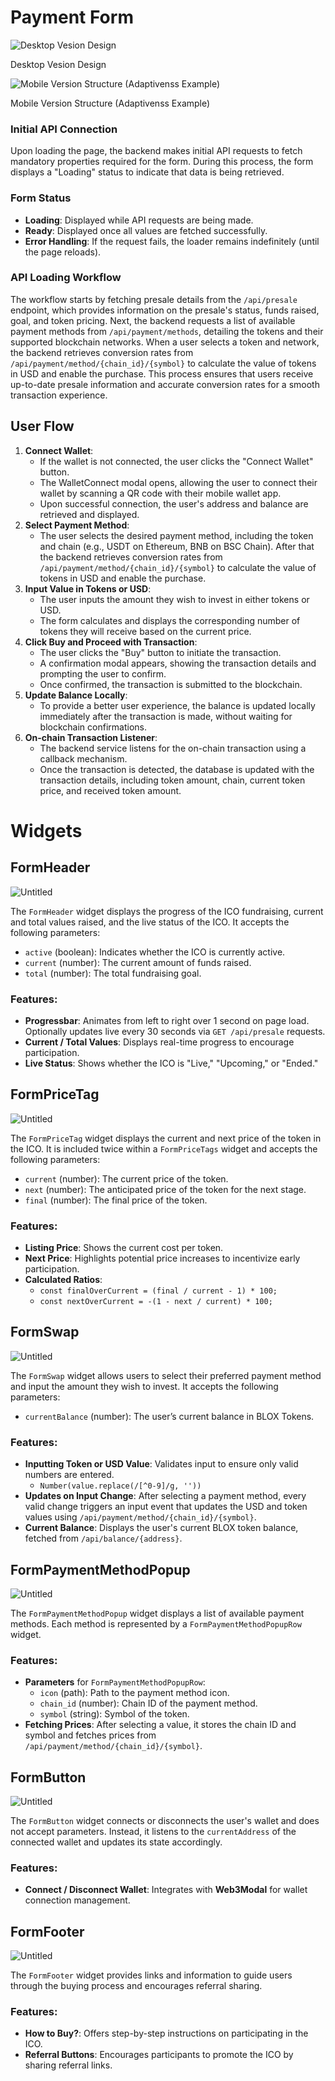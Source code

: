# Payment Form

![Desktop Vesion Design](Untitled%204.png)

Desktop Vesion Design

![Mobile Version Structure (Adaptivenss Example)](Untitled%205.png)

Mobile Version Structure (Adaptivenss Example)

### Initial API Connection

Upon loading the page, the backend makes initial API requests to fetch mandatory properties required for the form. During this process, the form displays a "Loading" status to indicate that data is being retrieved.

### Form Status

- **Loading**: Displayed while API requests are being made.
- **Ready**: Displayed once all values are fetched successfully.
- **Error Handling**: If the request fails, the loader remains indefinitely (until the page reloads).

### API Loading Workflow

The workflow starts by fetching presale details from the `/api/presale` endpoint, which provides information on the presale's status, funds raised, goal, and token pricing. Next, the backend requests a list of available payment methods from `/api/payment/methods`, detailing the tokens and their supported blockchain networks. When a user selects a token and network, the backend retrieves conversion rates from `/api/payment/method/{chain_id}/{symbol}` to calculate the value of tokens in USD and enable the purchase. This process ensures that users receive up-to-date presale information and accurate conversion rates for a smooth transaction experience.

## User Flow

1. **Connect Wallet**:
   - If the wallet is not connected, the user clicks the "Connect Wallet" button.
   - The WalletConnect modal opens, allowing the user to connect their wallet by scanning a QR code with their mobile wallet app.
   - Upon successful connection, the user's address and balance are retrieved and displayed.
2. **Select Payment Method**:
   - The user selects the desired payment method, including the token and chain (e.g., USDT on Ethereum, BNB on BSC Chain). After that the backend retrieves conversion rates from `/api/payment/method/{chain_id}/{symbol}` to calculate the value of tokens in USD and enable the purchase.
3. **Input Value in Tokens or USD**:
   - The user inputs the amount they wish to invest in either tokens or USD.
   - The form calculates and displays the corresponding number of tokens they will receive based on the current price.
4. **Click Buy and Proceed with Transaction**:
   - The user clicks the "Buy" button to initiate the transaction.
   - A confirmation modal appears, showing the transaction details and prompting the user to confirm.
   - Once confirmed, the transaction is submitted to the blockchain.
5. **Update Balance Locally**:
   - To provide a better user experience, the balance is updated locally immediately after the transaction is made, without waiting for blockchain confirmations.
6. **On-chain Transaction Listener**:
   - The backend service listens for the on-chain transaction using a callback mechanism.
   - Once the transaction is detected, the database is updated with the transaction details, including token amount, chain, current token price, and received token amount.

# Widgets

## FormHeader

![Untitled](Untitled%206.png)

The `FormHeader` widget displays the progress of the ICO fundraising, current and total values raised, and the live status of the ICO. It accepts the following parameters:

- `active` (boolean): Indicates whether the ICO is currently active.
- `current` (number): The current amount of funds raised.
- `total` (number): The total fundraising goal.

### Features:

- **Progressbar**: Animates from left to right over 1 second on page load. Optionally updates live every 30 seconds via `GET /api/presale` requests.
- **Current / Total Values**: Displays real-time progress to encourage participation.
- **Live Status**: Shows whether the ICO is "Live," "Upcoming," or "Ended."

## FormPriceTag

![Untitled](Untitled%207.png)

The `FormPriceTag` widget displays the current and next price of the token in the ICO. It is included twice within a `FormPriceTags` widget and accepts the following parameters:

- `current` (number): The current price of the token.
- `next` (number): The anticipated price of the token for the next stage.
- `final` (number): The final price of the token.

### Features:

- **Listing Price**: Shows the current cost per token.
- **Next Price**: Highlights potential price increases to incentivize early participation.
- **Calculated Ratios**:
  - `const finalOverCurrent = (final / current - 1) * 100;`
  - `const nextOverCurrent = -(1 - next / current) * 100;`

## FormSwap

![Untitled](Untitled%208.png)

The `FormSwap` widget allows users to select their preferred payment method and input the amount they wish to invest. It accepts the following parameters:

- `currentBalance` (number): The user’s current balance in BLOX Tokens.

### Features:

- **Inputting Token or USD Value**: Validates input to ensure only valid numbers are entered.
  - `Number(value.replace(/[^0-9]/g, ''))`
- **Updates on Input Change**: After selecting a payment method, every valid change triggers an input event that updates the USD and token values using `/api/payment/method/{chain_id}/{symbol}`.
- **Current Balance**: Displays the user's current BLOX token balance, fetched from `/api/balance/{address}`.

## FormPaymentMethodPopup

![Untitled](Untitled%209.png)

The `FormPaymentMethodPopup` widget displays a list of available payment methods. Each method is represented by a `FormPaymentMethodPopupRow` widget.

### Features:

- **Parameters** for `FormPaymentMethodPopupRow`:
  - `icon` (path): Path to the payment method icon.
  - `chain_id` (number): Chain ID of the payment method.
  - `symbol` (string): Symbol of the token.
- **Fetching Prices**: After selecting a value, it stores the chain ID and symbol and fetches prices from `/api/payment/method/{chain_id}/{symbol}`.

## FormButton

![Untitled](Untitled%2010.png)

The `FormButton` widget connects or disconnects the user's wallet and does not accept parameters. Instead, it listens to the `currentAddress` of the connected wallet and updates its state accordingly.

### Features:

- **Connect / Disconnect Wallet**: Integrates with **Web3Modal** for wallet connection management.

## FormFooter

![Untitled](Untitled%2011.png)

The `FormFooter` widget provides links and information to guide users through the buying process and encourages referral sharing.

### Features:

- **How to Buy?**: Offers step-by-step instructions on participating in the ICO.
- **Referral Buttons**: Encourages participants to promote the ICO by sharing referral links.
